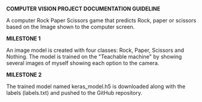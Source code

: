 **COMPUTER VISION PROJECT DOCUMENTATION GUIDELINE**

A computer Rock Paper Scissors game that predicts Rock, paper or scissors based on the Image shown to the computer screen.

**MILESTONE 1**

An image model is created with four classes: Rock, Paper, Scissors and Nothing. The model is trained on the "Teachable machine" by showing several images of myself showing each option to the camera.

**MILESTONE 2**

The trained model named keras_model.h5 is downloaded along with the labels (labels.txt) and pushed to the GitHub repository.
